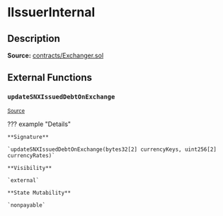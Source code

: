 # IIssuerInternal

## Description

**Source:** [contracts/Exchanger.sol](https://github.com/Synthetixio/synthetix/tree/v2.30.0-beta/contracts/Exchanger.sol)

## External Functions

### `updateSNXIssuedDebtOnExchange`

<sub>[Source](https://github.com/Synthetixio/synthetix/tree/v2.30.0-beta/contracts/Exchanger.sol#L56)</sub>

??? example "Details"

    **Signature**

    `updateSNXIssuedDebtOnExchange(bytes32[2] currencyKeys, uint256[2] currencyRates)`

    **Visibility**

    `external`

    **State Mutability**

    `nonpayable`
